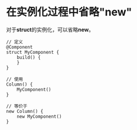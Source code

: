 # 在实例化过程中省略"new"<a name="ZH-CN_TOPIC_0000001110788984"></a>

对于**struct**的实例化，可以省略**new**。

```
// 定义
@Component
struct MyComponent {
    build() {
    }
}

// 使用
Column() {
    MyComponent()
}

// 等价于
new Column() {
    new MyComponent()
}
```

